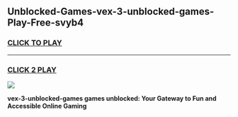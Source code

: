 
## Unblocked-Games-vex-3-unblocked-games-Play-Free-svyb4
<h3>
<a href="https://premium76.site?title=vex-3-unblocked-games&ref=17A">CLICK TO PLAY</a></h3>
<hr>

<h3>
<a href="https://premium76.site?title=vex-3-unblocked-games&ref=17A">CLICK 2 PLAY</a>
  
</h3>

<a href="https://premium76.site?title=vex-3-unblocked-games&ref=17A"><img src="https://clearcache.store/games.png"></a>


**vex-3-unblocked-games games unblocked: Your Gateway to Fun and Accessible Online Gaming**
